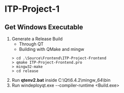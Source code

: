 # ITP-Project-1

## Get Windows Executable
1. Generate a Release Build
    * Through QT
    * Building with QMake and mingw
    ```
    > cd .\Source\Frontend\ITP-Project-Frontend
    > qmake ITP-Project-Frontend.pro
    > mingw32-make
    > cd release
    ```
2. Run **qtenv2.bat** inside C:\Qt\6.4.2\mingw_64\bin
3. Run windeployqt.exe --compiler-runtime <Build.exe>